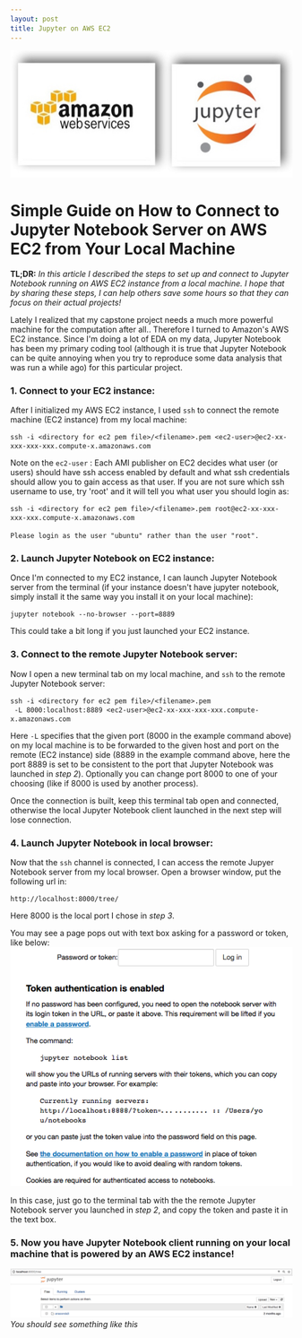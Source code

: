 ```yaml
---
layout: post
title: Jupyter on AWS EC2
---
```


<p align="center">
<img src="../images/jupyter_on_aws.jpg">
</p>

# Simple Guide on How to Connect to Jupyter Notebook Server on AWS EC2 from Your Local Machine

**TL;DR:** _In this article I described the steps to set up and connect to Jupyter Notebook running on AWS EC2 instance from a local machine. I hope that by sharing these steps, I can help others save some hours so that they can focus on their actual projects!_

Lately I realized that my capstone project needs a much more powerful machine for the computation after all.. Therefore I turned to Amazon's AWS EC2 instance. Since I'm doing a lot of EDA on my data, Jupyter Notebook has been my primary coding tool (although it is true that Jupyter Notebook can be quite annoying when you try to reproduce some data analysis that was run a while ago) for this particular project.

### 1. Connect to your EC2 instance:
After I initialized my AWS EC2 instance, I used `ssh` to connect the remote machine (EC2 instance) from my local machine:
```
ssh -i <directory for ec2 pem file>/<filename>.pem <ec2-user>@ec2-xx-xxx-xxx-xxx.compute-x.amazonaws.com
```
Note on the `ec2-user` : Each AMI publisher on EC2 decides what user (or users) should have ssh access enabled by default and what ssh credentials should allow you to gain access as that user. If you are not sure which ssh username to use, try 'root' and it will tell you what user you should login as:
```
ssh -i <directory for ec2 pem file>/<filename>.pem root@ec2-xx-xxx-xxx-xxx.compute-x.amazonaws.com

Please login as the user "ubuntu" rather than the user "root".
```
### 2. Launch Jupyter Notebook on EC2 instance:
Once I'm connected to my EC2 instance, I can launch Jupyter Notebook server from the terminal (if your instance doesn't have jupyter notebook, simply install it the same way you install it on your local machine):
```
jupyter notebook --no-browser --port=8889
```
This could take a bit long if you just launched your EC2 instance.

### 3. Connect to the remote Jupyter Notebook server:
Now I open a new terminal tab on my local machine, and `ssh` to the remote Jupyter Notebook server:
```
ssh -i <directory for ec2 pem file>/<filename>.pem
 -L 8000:localhost:8889 <ec2-user>@ec2-xx-xxx-xxx-xxx.compute-x.amazonaws.com
```
Here `-L` specifies that the given port (8000 in the example command above) on my local machine is to be forwarded to the given host and port on the remote (EC2 instance) side (8889 in the example command above, here the port 8889 is set to be consistent to the port that Jupyter Notebook was launched in _step 2_). Optionally you can change port 8000 to one of your choosing (like if 8000 is used by another process).

Once the connection is built, keep this terminal tab open and connected, otherwise the local Jupyter Notebook client launched in the next step will lose connection.

### 4. Launch Jupyter Notebook in local browser:
Now that the `ssh` channel is connected, I can access the remote Jupyer Notebook server from my local browser. Open a browser window, put the following url in:
```
http://localhost:8000/tree/
```
Here 8000 is the local port I chose in _step 3_.

You may see a page pops out with text box asking for a password or token, like below:
![Image1](../images/ask_token.png)

In this case, just go to the terminal tab with the the remote Jupyter Notebook server you launched in _step 2_, and copy the token and paste it in the text box.

### 5. Now you have Jupyter Notebook client running on your local machine that is powered by an AWS EC2 instance!
![Image2](../images/connected_jupy.png)
_You should see something like this_
